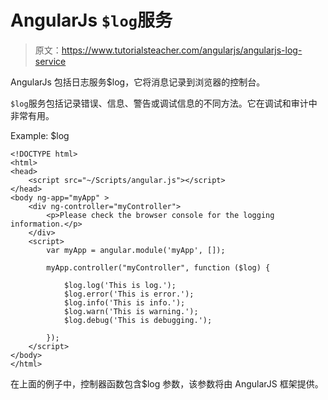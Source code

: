 # AngularJs `$log`服务

> 原文：<https://www.tutorialsteacher.com/angularjs/angularjs-log-service>

AngularJs 包括日志服务$log，它将消息记录到浏览器的控制台。

`$log`服务包括记录错误、信息、警告或调试信息的不同方法。它在调试和审计中非常有用。

Example: $log

```
<!DOCTYPE html>
<html>
<head>
    <script src="~/Scripts/angular.js"></script>
</head>
<body ng-app="myApp" >
    <div ng-controller="myController">
        <p>Please check the browser console for the logging information.</p>
    </div>
    <script>
        var myApp = angular.module('myApp', []);

        myApp.controller("myController", function ($log) {

            $log.log('This is log.');
            $log.error('This is error.');
            $log.info('This is info.');
            $log.warn('This is warning.');
            $log.debug('This is debugging.');

        });
    </script>
</body>
</html>
```

在上面的例子中，控制器函数包含$log 参数，该参数将由 AngularJS 框架提供。
